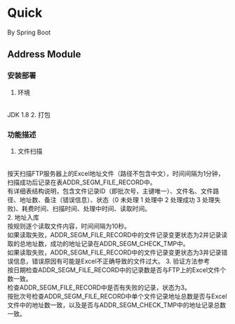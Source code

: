 # Quick
By Spring Boot
## Address Module
### 安装部署
1. 环境
<br/>
JDK 1.8
2. 打包
<br/>

### 功能描述
1. 文件扫描
<br/>
按天扫描FTP服务器上的Excel地址文件（路径不包含中文），时间间隔为1分钟，扫描成功后记录在表ADDR_SEGM_FILE_RECORD中。
<br/>
有详细表结构说明，包含文件记录ID（即批次号，主键唯一）、文件名、文件路径、地址数、备注（错误信息）、状态（0 未处理 1 处理中 2 处理成功 3 处理失败)、耗费时间、扫描时间、处理中时间、读取时间。
<br/>
2. 地址入库
<br/>
按规则逐个读取文件内容，时间间隔为10秒。
<br/>
如果读取失败，ADDR_SEGM_FILE_RECORD中的文件记录变更状态为2并记录读取的总地址数，成功的地址记录在ADDR_SEGM_CHECK_TMP中。
<br/>
如果读取失败，ADDR_SEGM_FILE_RECORD中的文件记录变更状态为3并记录错误信息，错误原因有可能是Excel不正确导致的文件过大。
3. 验证方法参考
<br/>
按日期检查ADDR_SEGM_FILE_RECORD中的记录数是否与FTP上的Excel文件个数一致。
<br/>
检查ADDR_SEGM_FILE_RECORD中是否有失败的记录，状态为3。
<br/>
按批次号检查ADDR_SEGM_FILE_RECORD中单个文件记录地址总数是否与Excel文件中的地址数一致，以及是否与ADDR_SEGM_CHECK_TMP中的地址记录总数一致。